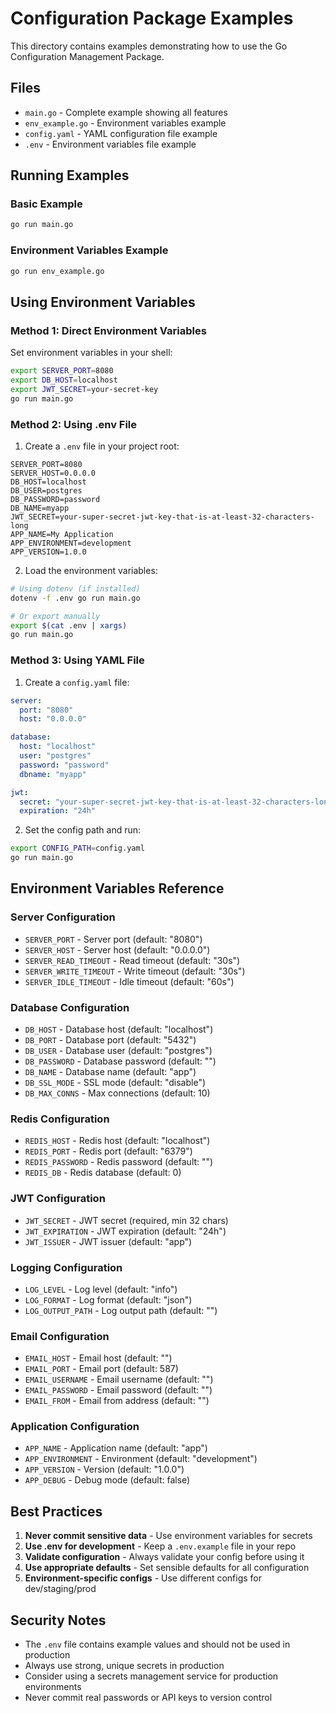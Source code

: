 # Configuration Package Examples

This directory contains examples demonstrating how to use the Go Configuration Management Package.

## Files

- `main.go` - Complete example showing all features
- `env_example.go` - Environment variables example
- `config.yaml` - YAML configuration file example
- `.env` - Environment variables file example

## Running Examples

### Basic Example
```bash
go run main.go
```

### Environment Variables Example
```bash
go run env_example.go
```

## Using Environment Variables

### Method 1: Direct Environment Variables
Set environment variables in your shell:
```bash
export SERVER_PORT=8080
export DB_HOST=localhost
export JWT_SECRET=your-secret-key
go run main.go
```

### Method 2: Using .env File
1. Create a `.env` file in your project root:
```env
SERVER_PORT=8080
SERVER_HOST=0.0.0.0
DB_HOST=localhost
DB_USER=postgres
DB_PASSWORD=password
DB_NAME=myapp
JWT_SECRET=your-super-secret-jwt-key-that-is-at-least-32-characters-long
APP_NAME=My Application
APP_ENVIRONMENT=development
APP_VERSION=1.0.0
```

2. Load the environment variables:
```bash
# Using dotenv (if installed)
dotenv -f .env go run main.go

# Or export manually
export $(cat .env | xargs)
go run main.go
```

### Method 3: Using YAML File
1. Create a `config.yaml` file:
```yaml
server:
  port: "8080"
  host: "0.0.0.0"

database:
  host: "localhost"
  user: "postgres"
  password: "password"
  dbname: "myapp"

jwt:
  secret: "your-super-secret-jwt-key-that-is-at-least-32-characters-long"
  expiration: "24h"
```

2. Set the config path and run:
```bash
export CONFIG_PATH=config.yaml
go run main.go
```

## Environment Variables Reference

### Server Configuration
- `SERVER_PORT` - Server port (default: "8080")
- `SERVER_HOST` - Server host (default: "0.0.0.0")
- `SERVER_READ_TIMEOUT` - Read timeout (default: "30s")
- `SERVER_WRITE_TIMEOUT` - Write timeout (default: "30s")
- `SERVER_IDLE_TIMEOUT` - Idle timeout (default: "60s")

### Database Configuration
- `DB_HOST` - Database host (default: "localhost")
- `DB_PORT` - Database port (default: "5432")
- `DB_USER` - Database user (default: "postgres")
- `DB_PASSWORD` - Database password (default: "")
- `DB_NAME` - Database name (default: "app")
- `DB_SSL_MODE` - SSL mode (default: "disable")
- `DB_MAX_CONNS` - Max connections (default: 10)

### Redis Configuration
- `REDIS_HOST` - Redis host (default: "localhost")
- `REDIS_PORT` - Redis port (default: "6379")
- `REDIS_PASSWORD` - Redis password (default: "")
- `REDIS_DB` - Redis database (default: 0)

### JWT Configuration
- `JWT_SECRET` - JWT secret (required, min 32 chars)
- `JWT_EXPIRATION` - JWT expiration (default: "24h")
- `JWT_ISSUER` - JWT issuer (default: "app")

### Logging Configuration
- `LOG_LEVEL` - Log level (default: "info")
- `LOG_FORMAT` - Log format (default: "json")
- `LOG_OUTPUT_PATH` - Log output path (default: "")

### Email Configuration
- `EMAIL_HOST` - Email host (default: "")
- `EMAIL_PORT` - Email port (default: 587)
- `EMAIL_USERNAME` - Email username (default: "")
- `EMAIL_PASSWORD` - Email password (default: "")
- `EMAIL_FROM` - Email from address (default: "")

### Application Configuration
- `APP_NAME` - Application name (default: "app")
- `APP_ENVIRONMENT` - Environment (default: "development")
- `APP_VERSION` - Version (default: "1.0.0")
- `APP_DEBUG` - Debug mode (default: false)

## Best Practices

1. **Never commit sensitive data** - Use environment variables for secrets
2. **Use .env for development** - Keep a `.env.example` file in your repo
3. **Validate configuration** - Always validate your config before using it
4. **Use appropriate defaults** - Set sensible defaults for all configuration
5. **Environment-specific configs** - Use different configs for dev/staging/prod

## Security Notes

- The `.env` file contains example values and should not be used in production
- Always use strong, unique secrets in production
- Consider using a secrets management service for production environments
- Never commit real passwords or API keys to version control
